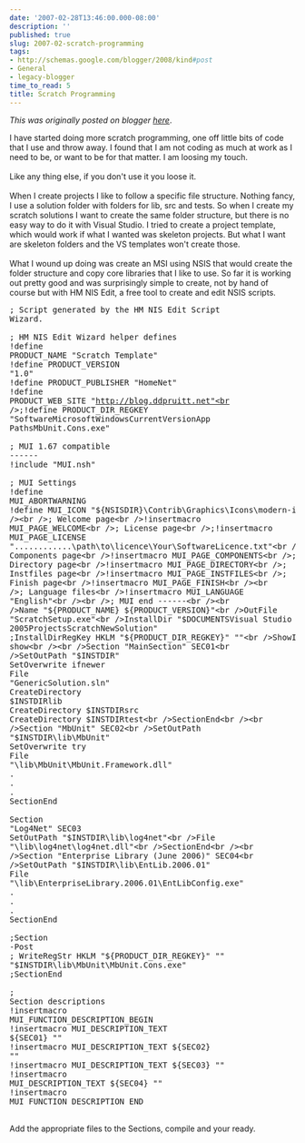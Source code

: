 ```yaml
---
date: '2007-02-28T13:46:00.000-08:00'
description: ''
published: true
slug: 2007-02-scratch-programming
tags:
- http://schemas.google.com/blogger/2008/kind#post
- General
- legacy-blogger
time_to_read: 5
title: Scratch Programming
---
```


*This was originally posted on blogger [here](https://techshorts.blogspot.com/2007/02/scratch-programming.html)*.

I have started doing more scratch programming, one off little bits of code that I use and throw away.  I found that I am not coding as much at work as I need to be, or want to  be for that matter.  I am loosing my touch.<br /><br />Like any thing else, if you don't use it you loose it.<br /><br />When I create projects I like to follow a specific file structure.  Nothing fancy, I use a solution folder with folders for lib, src and tests.  So when I create my scratch solutions I want to create the same folder structure, but there is no easy way to do it with Visual Studio.  I tried to create a project template, which would work if what I wanted was skeleton projects.  But what I want are skeleton folders and the VS templates won't create those.<br /><br />What I wound up doing was create an MSI using NSIS that would create the folder structure and copy core libraries that I like to use.  So far it is working out pretty good and was surprisingly simple to create, not by hand of course but with HM NIS Edit, a free tool to create and edit NSIS scripts.<br /><pre>; Script generated by the HM NIS Edit Script Wizard.<br /><br />; HM NIS Edit Wizard helper defines<br />!define PRODUCT_NAME "Scratch Template"<br />!define PRODUCT_VERSION "1.0"<br />!define PRODUCT_PUBLISHER "HomeNet"<br />!define PRODUCT_WEB_SITE "http://blog.ddpruitt.net"<br />;!define PRODUCT_DIR_REGKEY "SoftwareMicrosoftWindowsCurrentVersionApp PathsMbUnit.Cons.exe"<br /><br />; MUI 1.67 compatible ------<br />!include "MUI.nsh"<br /><br />; MUI Settings<br />!define MUI_ABORTWARNING<br />!define MUI_ICON "${NSISDIR}\Contrib\Graphics\Icons\modern-install.ico"<br /><br />; Welcome page<br />!insertmacro MUI_PAGE_WELCOME<br />; License page<br />;!insertmacro MUI_PAGE_LICENSE "............\path\to\licence\Your\SoftwareLicence.txt"<br />; Components page<br />!insertmacro MUI_PAGE_COMPONENTS<br />; Directory page<br />!insertmacro MUI_PAGE_DIRECTORY<br />; Instfiles page<br />!insertmacro MUI_PAGE_INSTFILES<br />; Finish page<br />!insertmacro MUI_PAGE_FINISH<br /><br />; Language files<br />!insertmacro MUI_LANGUAGE "English"<br /><br />; MUI end ------<br /><br />Name "${PRODUCT_NAME} ${PRODUCT_VERSION}"<br />OutFile "ScratchSetup.exe"<br />InstallDir "$DOCUMENTSVisual Studio 2005ProjectsScratchNewSolution"<br />;InstallDirRegKey HKLM "${PRODUCT_DIR_REGKEY}" ""<br />ShowInstDetails show<br /><br />Section "MainSection" SEC01<br />SetOutPath "$INSTDIR"<br />SetOverwrite ifnewer<br />File "GenericSolution.sln"<br />CreateDirectory $INSTDIRlib<br />CreateDirectory $INSTDIRsrc<br />CreateDirectory $INSTDIRtest<br />SectionEnd<br /><br />Section "MbUnit" SEC02<br />SetOutPath "$INSTDIR\lib\MbUnit"<br />SetOverwrite try<br />File "\lib\MbUnit\MbUnit.Framework.dll"<br />.<br />.<br />.<br />SectionEnd<br /><br />Section "Log4Net" SEC03<br />SetOutPath "$INSTDIR\lib\log4net"<br />File "\lib\log4net\log4net.dll"<br />SectionEnd<br /><br />Section "Enterprise Library (June 2006)" SEC04<br />SetOutPath "$INSTDIR\lib\EntLib.2006.01"<br />File "\lib\EnterpriseLibrary.2006.01\EntLibConfig.exe"<br />.<br />.<br />.<br />SectionEnd<br /><br />;Section -Post<br />;  WriteRegStr HKLM "${PRODUCT_DIR_REGKEY}" "" "$INSTDIR\lib\MbUnit\MbUnit.Cons.exe"<br />;SectionEnd<br /><br />; Section descriptions<br />!insertmacro MUI_FUNCTION_DESCRIPTION_BEGIN<br />!insertmacro MUI_DESCRIPTION_TEXT ${SEC01} ""<br />!insertmacro MUI_DESCRIPTION_TEXT ${SEC02} ""<br />!insertmacro MUI_DESCRIPTION_TEXT ${SEC03} ""<br />!insertmacro MUI_DESCRIPTION_TEXT ${SEC04} ""<br />!insertmacro MUI_FUNCTION_DESCRIPTION_END</pre><br />Add the appropriate files to the Sections, compile and your ready.